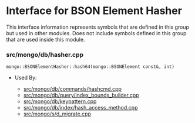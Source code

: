 
# Interface for BSON Element Hasher
This interface information represents symbols that are defined in this group but used in other modules.  Does not include symbols defined in this group that are used inside this module.

### src/mongo/db/hasher.cpp

<div></div>

    mongo::BSONElementHasher::hash64(mongo::BSONElement const&, int)

- Used By:

    - [src/mongo/db/commands/hashcmd.cpp](../../../../queries/database\_commands)
    - [src/mongo/db/query/index\_bounds\_builder.cpp](../../../../queries/core\_query\_system)
    - [src/mongo/db/keypattern.cpp](../../../../queries/indexing)
    - [src/mongo/db/index/hash\_access\_method.cpp](../../../../queries/indexing)
    - [src/mongo/s/d\_migrate.cpp](../../../../sharding/sharding)
